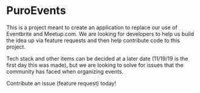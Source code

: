 # PuroEvents

This is a project meant to create an application to replace our use of Eventbrite and Meetup.com. We are looking for developers to help us build the idea up via feature requests and then help contribute code to this project.

Tech stack and other items can be decided at a later date (11/19/19 is the first day this was made), but we are looking to solve for issues that the community has faced when organizing events.

Contribute an issue (feature request) today!
